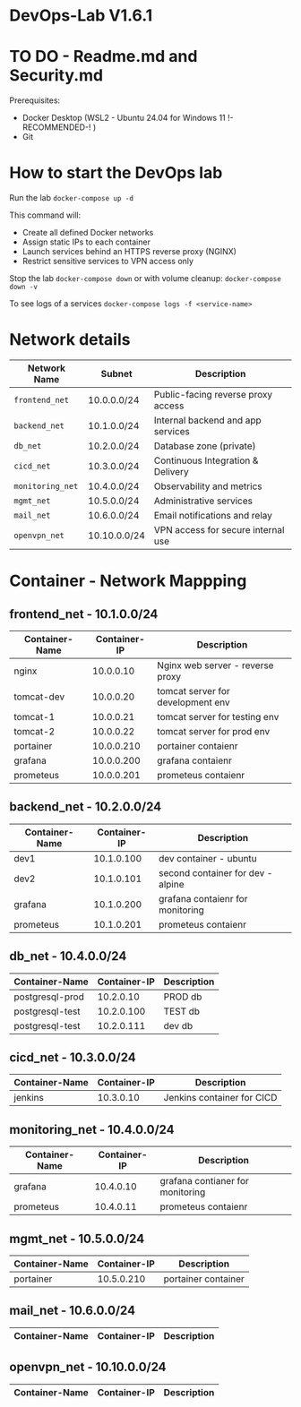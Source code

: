 # DevOps-Lab V1.6.1

# TO DO - Readme.md and Security.md

Prerequisites:
- Docker Desktop (WSL2 - Ubuntu 24.04 for Windows 11 !-RECOMMENDED-! )
- Git

# How to start the DevOps lab

Run the lab `docker-compose up -d`

This command will:
- Create all defined Docker networks
- Assign static IPs to each container
- Launch services behind an HTTPS reverse proxy (NGINX)
- Restrict sensitive services to VPN access only

Stop the lab `docker-compose down` or with volume cleanup: `docker-compose down -v`

To see logs of a services `docker-compose logs -f <service-name>`

# Network details

| Network Name     | Subnet       | Description                        |
| ---------------- | ------------ | ---------------------------------- |
| `frontend_net`   | 10.0.0.0/24  | Public-facing reverse proxy access |
| `backend_net`    | 10.1.0.0/24  | Internal backend and app services  |
| `db_net`         | 10.2.0.0/24  | Database zone (private)            |
| `cicd_net`       | 10.3.0.0/24  | Continuous Integration & Delivery  |
| `monitoring_net` | 10.4.0.0/24  | Observability and metrics          |
| `mgmt_net`       | 10.5.0.0/24  | Administrative services            |
| `mail_net`       | 10.6.0.0/24  | Email notifications and relay      |
| `openvpn_net`    | 10.10.0.0/24 | VPN access for secure internal use |

# Container - Network Mappping

## frontend_net - 10.1.0.0/24
| Container-Name    | Container-IP  | Description                       |
|-------------------|---------------|-----------------------------------|
| nginx             | 10.0.0.10     | Nginx web server - reverse proxy  |
| tomcat-dev        | 10.0.0.20     | tomcat server for development env |
| tomcat-1          | 10.0.0.21     | tomcat server for testing env     |
| tomcat-2          | 10.0.0.22     | tomcat server for prod env        |
| portainer         | 10.0.0.210    | portainer contaienr               |
| grafana           | 10.0.0.200    | grafana contaienr                 |
| prometeus         | 10.0.0.201    | prometeus contaienr               |

## backend_net - 10.2.0.0/24
| Container-Name    | Container-IP  | Description                       |
|-------------------|---------------|-----------------------------------|
| dev1              | 10.1.0.100  | dev container - ubuntu              |
| dev2              | 10.1.0.101  | second container for dev - alpine   |
| grafana           | 10.1.0.200  | grafana contaienr for monitoring    |
| prometeus         | 10.1.0.201  | prometeus contaienr                 |

## db_net - 10.4.0.0/24
| Container-Name    | Container-IP  | Description                       |
|-------------------|---------------|-----------------------------------|
| postgresql-prod   | 10.2.0.10     | PROD db                           |
| postgresql-test   | 10.2.0.100    | TEST db                           |
| postgresql-test   | 10.2.0.111    | dev db                            |

## cicd_net - 10.3.0.0/24
| Container-Name    | Container-IP  | Description                       |
|-------------------|---------------|-----------------------------------|
| jenkins           | 10.3.0.10     | Jenkins container for CICD        |

## monitoring_net - 10.4.0.0/24
| Container-Name    | Container-IP  | Description                       |
|-------------------|---------------|-----------------------------------|
| grafana           | 10.4.0.10     | grafana contianer for monitoring  |
| prometeus         | 10.4.0.11     | prometeus contaienr               |

## mgmt_net - 10.5.0.0/24
| Container-Name    | Container-IP  | Description                       |
|-------------------|---------------|-----------------------------------|
| portainer         | 10.5.0.210    | portainer container               |


## mail_net - 10.6.0.0/24
| Container-Name    | Container-IP  | Description                       |
|-------------------|---------------|-----------------------------------|

## openvpn_net - 10.10.0.0/24
| Container-Name    | Container-IP  | Description                       |
|-------------------|---------------|-----------------------------------|



